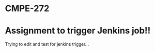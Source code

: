 # CMPE-272

# Assignment to trigger Jenkins job!!

Trying to edit and test for jenkins trigger...




